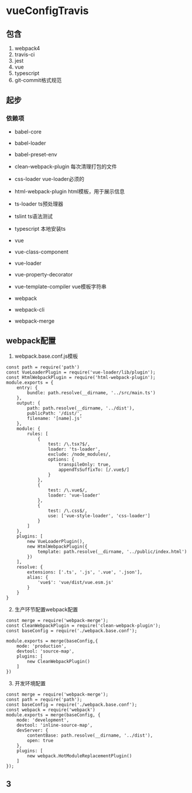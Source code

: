 # vueConfigTravis

## 包含

1. webpack4
2. travis-ci
3. jest
4. vue
5. typescript
6. git-commit格式规范

## 起步

### 依赖项
* babel-core 
* babel-loader 
* babel-preset-env 
* clean-webpack-plugin 每次清理打包的文件

* css-loader vue-loader必须的
* html-webpack-plugin html模板，用于展示信息 
* ts-loader ts预处理器
* tslint ts语法测试
* typescript 本地安装ts
* vue 
* vue-class-component 
* vue-loader 
* vue-property-decorator 
* vue-template-compiler vue模板字符串

* webpack 
* webpack-cli 
* webpack-merge 

## webpack配置

1. webpack.base.conf.js模板
```
const path = require('path')
const VueLoaderPlugin = require('vue-loader/lib/plugin');
const HtmlWebpackPlugin = require('html-webpack-plugin');
module.exports = {
    entry: {
        bundle: path.resolve(__dirname, '../src/main.ts')
    },
    output: {
        path: path.resolve(__dirname, '../dist'),
        publicPath: '/dist/',
        filename: '[name].js'
    },
    module: {
        rules: [
            {
                test: /\.tsx?$/,
                loader: 'ts-loader',
                exclude: /node_modules/,
                options: {
                    transpileOnly: true,
                    appendTsSuffixTo: [/.vue$/]
                }
            },
            {
                test: /\.vue$/,
                loader: 'vue-loader'
            },
            {
                test: /\.css$/,
                use: ['vue-style-loader', 'css-loader']
            }
        ]
    },
    plugins: [
        new VueLoaderPlugin(),
        new HtmlWebpackPlugin({
            template: path.resolve(__dirname, '../public/index.html')
        })
    ],
    resolve: {
        extensions: ['.ts', '.js', '.vue', '.json'],
        alias: {
            'vue$': 'vue/dist/vue.esm.js'
        }
    }
}
```
2. 生产环节配置webpack配置
```
const merge = require('webpack-merge');
const CleanWebpackPlugin = require('clean-webpack-plugin');
const baseConfig = require('./webpack.base.conf');

module.exports = merge(baseConfig,{
    mode: 'production',
    devtool: 'source-map',
    plugins: [
        new CleanWebpackPlugin()
    ]
})
```
3. 开发环境配置
```
const merge = require('webpack-merge');
const path = require('path');
const baseConfig = require('./webpack.base.conf');
const webpack = require('webpack')
module.exports = merge(baseConfig, {
    mode: 'development',
    devtool: 'inline-source-map',
    devServer: {
        contentBase: path.resolve(__dirname, '../dist'),
        open: true
    },
    plugins: [
        new webpack.HotModuleReplacementPlugin()
    ]
});
```
## 3